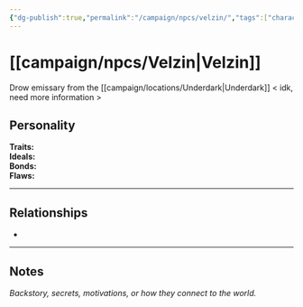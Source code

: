 ```yaml
---
{"dg-publish":true,"permalink":"/campaign/npcs/velzin/","tags":["character","npc"]}
---
```


# [[campaign/npcs/Velzin\|Velzin]]
Drow emissary from the [[campaign/locations/Underdark\|Underdark]] < idk, need more information >
## Personality
**Traits:**  
**Ideals:**  
**Bonds:**  
**Flaws:**  

---

## Relationships
- 

---

## Notes
*Backstory, secrets, motivations, or how they connect to the world.*